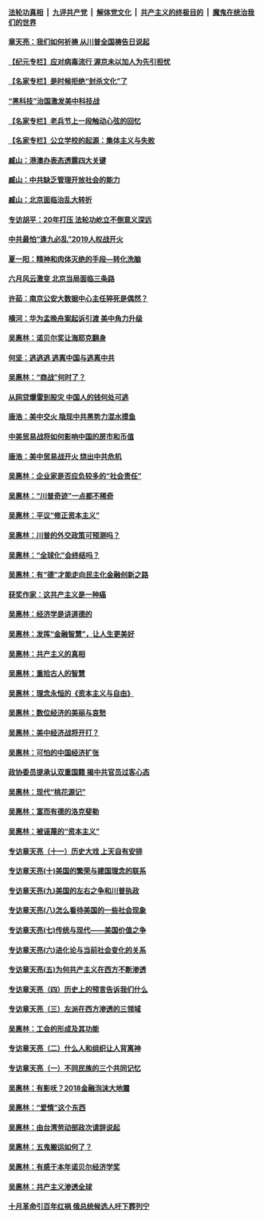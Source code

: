 ####  [法轮功真相](../../../../basic/blob/master/README.md?t=07031131) &nbsp;|&nbsp; [九评共产党](../../../../9ping.md/blob/master/README.md?t=07031131) &nbsp;|&nbsp; [解体党文化](../../../../jtdwh.md/blob/master/README.md?t=07031131)  &nbsp;|&nbsp; [共产主义的终极目的](../../../../gczydzjmd.md/blob/master/README.md?t=07031131) &nbsp;|&nbsp; [魔鬼在统治我们的世界](../../../../mgztzwmdsj.md/blob/master/README.md?t=07031131) 

#### [章天亮：我们如何祈祷 从川普全国祷告日说起](../pages/nsc423/n11944627.md?t=07031131) 

#### [【纪元专栏】应对病毒流行 渥京未以加人为先引担忧](../pages/nsc423/n11875714.md?t=07031131) 

#### [【名家专栏】是时候拒绝“封杀文化”了](../pages/nsc423/n11814093.md?t=07031131) 

#### [“黑科技”治国激发美中科技战](../pages/nsc423/n11638056.md?t=07031131) 

#### [【名家专栏】老兵节上一段触动心弦的回忆](../pages/nsc423/n11646016.md?t=07031131) 

#### [【名家专栏】公立学校的起源：集体主义与失败](../pages/nsc423/n11601833.md?t=07031131) 

#### [臧山：港澳办表态透露四大关键](../pages/nsc423/n11421628.md?t=07031131) 

#### [臧山：中共缺乏管理开放社会的能力](../pages/nsc423/n11407457.md?t=07031131) 

#### [臧山：北京面临治乱大转折](../pages/nsc423/n11406895.md?t=07031131) 

#### [专访胡平：20年打压 法轮功屹立不倒意义深远](../pages/nsc423/n11398800.md?t=07031131) 

#### [中共最怕“逢九必乱”2019人权战开火](../pages/nsc423/n11385248.md?t=07031131) 

#### [夏一阳：精神和肉体灭绝的手段—转化洗脑](../pages/nsc423/n11368250.md?t=07031131) 

#### [六月风云激变 北京当局面临三条路](../pages/nsc423/n11313668.md?t=07031131) 

#### [许茹：南京公安大数据中心主任猝死是偶然？](../pages/nsc423/n11064744.md?t=07031131) 

#### [横河：华为孟晚舟案起诉引渡 美中角力升级](../pages/nsc423/n11027230.md?t=07031131) 

#### [吴惠林：诺贝尔奖让海耶克翻身](../pages/nsc423/n10890049.md?t=07031131) 

#### [何坚：逃逃逃 逃离中国与逃离中共](../pages/nsc423/n10592891.md?t=07031131) 

#### [吴惠林：“商战”何时了？](../pages/nsc423/n10573558.md?t=07031131) 

#### [从网贷爆雷到股灾 中国人的钱何处可逃](../pages/nsc423/n10572800.md?t=07031131) 

#### [唐浩：美中交火 隐现中共黑势力混水摸鱼](../pages/nsc423/n10544040.md?t=07031131) 

#### [中美贸易战将如何影响中国的房市和币值](../pages/nsc423/n10543697.md?t=07031131) 

#### [唐浩：美中贸易战开火 烧出中共危机](../pages/nsc423/n10540126.md?t=07031131) 

#### [吴惠林：企业家是否应负较多的“社会责任”](../pages/nsc423/n10535022.md?t=07031131) 

#### [吴惠林：“川普奇迹”一点都不稀奇](../pages/nsc423/n10512808.md?t=07031131) 

#### [吴惠林：平议“修正资本主义”](../pages/nsc423/n10495724.md?t=07031131) 

#### [吴惠林：川普的外交政策可预测吗？](../pages/nsc423/n10462387.md?t=07031131) 

#### [吴惠林：“全球化”会终结吗？](../pages/nsc423/n10452838.md?t=07031131) 

#### [吴惠林：有“德”才能走向民主化金融创新之路](../pages/nsc423/n10432292.md?t=07031131) 

#### [获奖作家：这共产主义是一种癌](../pages/nsc423/n10431541.md?t=07031131) 

#### [吴惠林：经济学是讲道德的](../pages/nsc423/n10398014.md?t=07031131) 

#### [吴惠林：发挥“金融智慧”，让人生更美好](../pages/nsc423/n10375019.md?t=07031131) 

#### [吴惠林：共产主义的真相](../pages/nsc423/n10351394.md?t=07031131) 

#### [吴惠林：重拾古人的智慧](../pages/nsc423/n10337691.md?t=07031131) 

#### [吴惠林：理念永恒的《资本主义与自由》](../pages/nsc423/n10316274.md?t=07031131) 

#### [吴惠林：数位经济的美丽与哀愁](../pages/nsc423/n10292946.md?t=07031131) 

#### [吴惠林：美中经济战将开打？](../pages/nsc423/n10258825.md?t=07031131) 

#### [吴惠林：可怕的中国经济扩张](../pages/nsc423/n10219147.md?t=07031131) 

#### [政协委员提承认双重国籍 揭中共官员过客心态](../pages/nsc423/n10208809.md?t=07031131) 

#### [吴惠林：现代“桃花源记”](../pages/nsc423/n10185234.md?t=07031131) 

#### [吴惠林：富而有德的洛克斐勒](../pages/nsc423/n10142264.md?t=07031131) 

#### [吴惠林：被诬蔑的“资本主义”](../pages/nsc423/n10124816.md?t=07031131) 

#### [专访章天亮（十一）历史大戏 上天自有安排](../pages/nsc423/n10094905.md?t=07031131) 

#### [专访章天亮(十)美国的繁荣与建国理念的联系](../pages/nsc423/n10094899.md?t=07031131) 

#### [专访章天亮(九)美国的左右之争和川普执政](../pages/nsc423/n10094889.md?t=07031131) 

#### [专访章天亮(八)怎么看待美国的一些社会现象](../pages/nsc423/n10094857.md?t=07031131) 

#### [专访章天亮(七)传统与现代——美国价值之争](../pages/nsc423/n10093140.md?t=07031131) 

#### [专访章天亮(六)进化论与当前社会变化的关系](../pages/nsc423/n10092036.md?t=07031131) 

#### [专访章天亮(五)为何共产主义在西方不断渗透](../pages/nsc423/n10083620.md?t=07031131) 

#### [专访章天亮（四）历史上的预言告诉我们什么](../pages/nsc423/n10083606.md?t=07031131) 

#### [专访章天亮（三）左派在西方渗透的三领域](../pages/nsc423/n10081115.md?t=07031131) 

#### [吴惠林：工会的形成及其功能](../pages/nsc423/n10080633.md?t=07031131) 

#### [专访章天亮（二）什么人和组织让人背离神](../pages/nsc423/n10076637.md?t=07031131) 

#### [专访章天亮（一）不同民族的三个共同记忆](../pages/nsc423/n10074188.md?t=07031131) 

#### [吴惠林：有影呒？2018金融泡沫大地震](../pages/nsc423/n10040534.md?t=07031131) 

#### [吴惠林：“爱情”这个东西](../pages/nsc423/n10019423.md?t=07031131) 

#### [吴惠林：由台湾劳动部政次请辞说起](../pages/nsc423/n9979679.md?t=07031131) 

#### [吴惠林：五鬼搬运如何了？](../pages/nsc423/n9925338.md?t=07031131) 

#### [吴惠林：有感于本年诺贝尔经济学奖](../pages/nsc423/n9871883.md?t=07031131) 

#### [吴惠林：共产主义渗透全球](../pages/nsc423/n9812748.md?t=07031131) 

#### [十月革命引百年红祸 俄总统候选人吁下葬列宁](../pages/nsc423/n9810182.md?t=07031131) 

